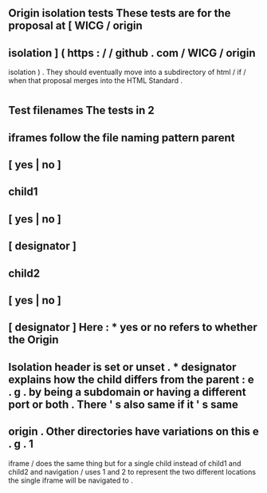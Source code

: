#
Origin
isolation
tests
These
tests
are
for
the
proposal
at
[
WICG
/
origin
-
isolation
]
(
https
:
/
/
github
.
com
/
WICG
/
origin
-
isolation
)
.
They
should
eventually
move
into
a
subdirectory
of
html
/
if
/
when
that
proposal
merges
into
the
HTML
Standard
.
#
#
Test
filenames
The
tests
in
2
-
iframes
follow
the
file
naming
pattern
parent
-
[
yes
|
no
]
-
child1
-
[
yes
|
no
]
-
[
designator
]
-
child2
-
[
yes
|
no
]
-
[
designator
]
Here
:
*
yes
or
no
refers
to
whether
the
Origin
-
Isolation
header
is
set
or
unset
.
*
designator
explains
how
the
child
differs
from
the
parent
:
e
.
g
.
by
being
a
subdomain
or
having
a
different
port
or
both
.
There
'
s
also
same
if
it
'
s
same
-
origin
.
Other
directories
have
variations
on
this
e
.
g
.
1
-
iframe
/
does
the
same
thing
but
for
a
single
child
instead
of
child1
and
child2
and
navigation
/
uses
1
and
2
to
represent
the
two
different
locations
the
single
iframe
will
be
navigated
to
.
